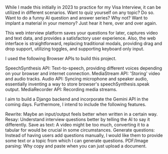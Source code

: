 While I made this initially in 2023 to practice for my Visa Interview, it can be utilized in different scenarios. 
Want to quiz yourself on any topic? Do so.
Want to do a funny AI question and answer series? Why not?
Want to implant a material in your memory? Just hear it here, over and over again.

This web interview platform saves your questions for later, captures video and text data, and provides a satisfactory user experience.
Also, the web interface is straightforward, replacing traditional modals, providing drag and drop support, utilizing toggles, and supporting keyboard only input.

I used the following Browser APIs to build this project.

SpeechSynthesis API: Text-to-speech, providing different voices depending on your browser and internet connection.
MediaStream API: 'Storing' video and audio tracks.
Audio API: Syncing microphone and speaker audio, essentially inventing a way to store browser's speechSynthesis.speak output.
MediaRecorder API: Recording media streams.

I aim to build a Django backend and incorporate the Gemini API in the coming days.
Furthermore, I intend to include the following features.

Rewrite: Maybe an input/output feels better when written in a certain way.
Resay: Understand interview questions better by telling the AI to say it differently.
Save as text: A video might be too much, converting it to a tabular for would be crucial in some circumstances.
Generate questions: Instead of having users add questions manually, I would like them to provide some text or a topic from which I can generate questions.
PDF/Image parsing: Why copy and paste when you can just upload a document.
